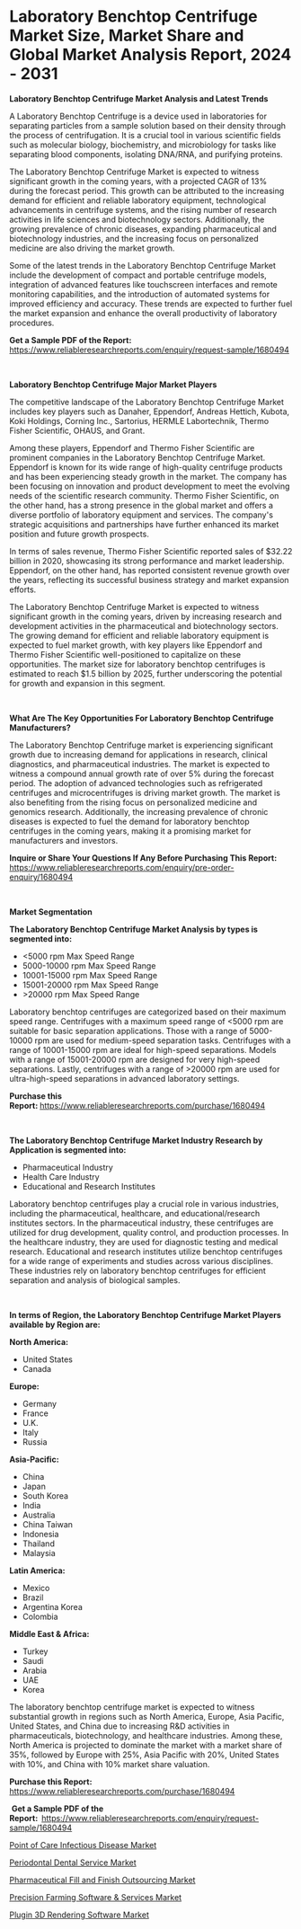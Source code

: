 <p><h1>Laboratory Benchtop Centrifuge Market Size, Market Share and Global Market Analysis Report, 2024 - 2031</h1></p><p><strong>Laboratory Benchtop Centrifuge Market Analysis and Latest Trends</strong></p>
<p><p>A Laboratory Benchtop Centrifuge is a device used in laboratories for separating particles from a sample solution based on their density through the process of centrifugation. It is a crucial tool in various scientific fields such as molecular biology, biochemistry, and microbiology for tasks like separating blood components, isolating DNA/RNA, and purifying proteins.</p><p>The Laboratory Benchtop Centrifuge Market is expected to witness significant growth in the coming years, with a projected CAGR of 13% during the forecast period. This growth can be attributed to the increasing demand for efficient and reliable laboratory equipment, technological advancements in centrifuge systems, and the rising number of research activities in life sciences and biotechnology sectors. Additionally, the growing prevalence of chronic diseases, expanding pharmaceutical and biotechnology industries, and the increasing focus on personalized medicine are also driving the market growth.</p><p>Some of the latest trends in the Laboratory Benchtop Centrifuge Market include the development of compact and portable centrifuge models, integration of advanced features like touchscreen interfaces and remote monitoring capabilities, and the introduction of automated systems for improved efficiency and accuracy. These trends are expected to further fuel the market expansion and enhance the overall productivity of laboratory procedures.</p></p>
<p><strong>Get a Sample PDF of the Report:&nbsp;</strong> <a href="https://www.reliableresearchreports.com/enquiry/request-sample/1680494">https://www.reliableresearchreports.com/enquiry/request-sample/1680494</a></p>
<p>&nbsp;</p>
<p><strong>Laboratory Benchtop Centrifuge Major Market Players</strong></p>
<p><p>The competitive landscape of the Laboratory Benchtop Centrifuge Market includes key players such as Danaher, Eppendorf, Andreas Hettich, Kubota, Koki Holdings, Corning Inc., Sartorius, HERMLE Labortechnik, Thermo Fisher Scientific, OHAUS, and Grant. </p><p>Among these players, Eppendorf and Thermo Fisher Scientific are prominent companies in the Laboratory Benchtop Centrifuge Market. Eppendorf is known for its wide range of high-quality centrifuge products and has been experiencing steady growth in the market. The company has been focusing on innovation and product development to meet the evolving needs of the scientific research community. Thermo Fisher Scientific, on the other hand, has a strong presence in the global market and offers a diverse portfolio of laboratory equipment and services. The company's strategic acquisitions and partnerships have further enhanced its market position and future growth prospects.</p><p>In terms of sales revenue, Thermo Fisher Scientific reported sales of $32.22 billion in 2020, showcasing its strong performance and market leadership. Eppendorf, on the other hand, has reported consistent revenue growth over the years, reflecting its successful business strategy and market expansion efforts.</p><p>The Laboratory Benchtop Centrifuge Market is expected to witness significant growth in the coming years, driven by increasing research and development activities in the pharmaceutical and biotechnology sectors. The growing demand for efficient and reliable laboratory equipment is expected to fuel market growth, with key players like Eppendorf and Thermo Fisher Scientific well-positioned to capitalize on these opportunities. The market size for laboratory benchtop centrifuges is estimated to reach $1.5 billion by 2025, further underscoring the potential for growth and expansion in this segment.</p></p>
<p>&nbsp;</p>
<p><strong>What Are The Key Opportunities For Laboratory Benchtop Centrifuge Manufacturers?</strong></p>
<p><p>The Laboratory Benchtop Centrifuge market is experiencing significant growth due to increasing demand for applications in research, clinical diagnostics, and pharmaceutical industries. The market is expected to witness a compound annual growth rate of over 5% during the forecast period. The adoption of advanced technologies such as refrigerated centrifuges and microcentrifuges is driving market growth. The market is also benefiting from the rising focus on personalized medicine and genomics research. Additionally, the increasing prevalence of chronic diseases is expected to fuel the demand for laboratory benchtop centrifuges in the coming years, making it a promising market for manufacturers and investors.</p></p>
<p><strong>Inquire or Share Your Questions If Any Before Purchasing This Report:</strong> <a href="https://www.reliableresearchreports.com/enquiry/pre-order-enquiry/1680494">https://www.reliableresearchreports.com/enquiry/pre-order-enquiry/1680494</a></p>
<p>&nbsp;</p>
<p><strong>Market Segmentation</strong></p>
<p><strong>The Laboratory Benchtop Centrifuge Market Analysis by types is segmented into:</strong></p>
<p><ul><li><5000 rpm Max Speed Range</li><li>5000-10000 rpm Max Speed Range</li><li>10001-15000 rpm Max Speed Range</li><li>15001-20000 rpm Max Speed Range</li><li>>20000 rpm Max Speed Range</li></ul></p>
<p><p>Laboratory benchtop centrifuges are categorized based on their maximum speed range. Centrifuges with a maximum speed range of <5000 rpm are suitable for basic separation applications. Those with a range of 5000-10000 rpm are used for medium-speed separation tasks. Centrifuges with a range of 10001-15000 rpm are ideal for high-speed separations. Models with a range of 15001-20000 rpm are designed for very high-speed separations. Lastly, centrifuges with a range of >20000 rpm are used for ultra-high-speed separations in advanced laboratory settings.</p></p>
<p><strong>Purchase this Report:&nbsp;</strong><a href="https://www.reliableresearchreports.com/purchase/1680494">https://www.reliableresearchreports.com/purchase/1680494</a></p>
<p>&nbsp;</p>
<p><strong>The Laboratory Benchtop Centrifuge Market Industry Research by Application is segmented into:</strong></p>
<p><ul><li>Pharmaceutical Industry</li><li>Health Care Industry</li><li>Educational and Research Institutes</li></ul></p>
<p><p>Laboratory benchtop centrifuges play a crucial role in various industries, including the pharmaceutical, healthcare, and educational/research institutes sectors. In the pharmaceutical industry, these centrifuges are utilized for drug development, quality control, and production processes. In the healthcare industry, they are used for diagnostic testing and medical research. Educational and research institutes utilize benchtop centrifuges for a wide range of experiments and studies across various disciplines. These industries rely on laboratory benchtop centrifuges for efficient separation and analysis of biological samples.</p></p>
<p>&nbsp;</p>
<p><strong>In terms of Region, the Laboratory Benchtop Centrifuge Market Players available by Region are:</strong></p>
<p>
    <p> <strong> North America: </strong>
        <ul>
            <li>United States</li>
            <li>Canada</li>
        </ul>
        </p> 
    <p> <strong> Europe: </strong>
        <ul>
            <li>Germany</li>
            <li>France</li>
            <li>U.K.</li>
            <li>Italy</li>
            <li>Russia</li>
        </ul>
        </p> 
    <p> <strong> Asia-Pacific: </strong>
        <ul>
            <li>China</li>
            <li>Japan</li>
            <li>South Korea</li>
            <li>India</li>
            <li>Australia</li>
            <li>China Taiwan</li>
            <li>Indonesia</li>
            <li>Thailand</li>
            <li>Malaysia</li>
        </ul>
        </p> 
    <p> <strong> Latin America: </strong>
        <ul>
            <li>Mexico</li>
            <li>Brazil</li>
            <li>Argentina Korea</li>
            <li>Colombia</li>
        </ul>
        </p> 
    <p> <strong> Middle East & Africa: </strong>
        <ul>
            <li>Turkey</li>
            <li>Saudi</li>
            <li>Arabia</li>
            <li>UAE</li>
            <li>Korea</li>
        </ul>
    </p>
    </p>
<p><p>The laboratory benchtop centrifuge market is expected to witness substantial growth in regions such as North America, Europe, Asia Pacific, United States, and China due to increasing R&D activities in pharmaceuticals, biotechnology, and healthcare industries. Among these, North America is projected to dominate the market with a market share of 35%, followed by Europe with 25%, Asia Pacific with 20%, United States with 10%, and China with 10% market share valuation.</p></p>
<p><strong>Purchase this Report: </strong><a href="https://www.reliableresearchreports.com/purchase/1680494">https://www.reliableresearchreports.com/purchase/1680494</a></p>
<p>&nbsp;<strong>Get a Sample PDF of the Report:&nbsp;&nbsp;</strong><a href="https://www.reliableresearchreports.com/enquiry/request-sample/1680494">https://www.reliableresearchreports.com/enquiry/request-sample/1680494</a></p>
<p><strong></strong></p>
<p><p><a href="https://medium.com/p/ebcc634863f4/edit">Point of Care Infectious Disease Market</a></p><p><a href="https://medium.com/p/3d4a272fabbf/edit">Periodontal Dental Service Market</a></p><p><a href="https://medium.com/p/62a3ee5a8da8/edit">Pharmaceutical Fill and Finish Outsourcing Market</a></p><p><a href="https://medium.com/p/8fb786e85850/edit">Precision Farming Software & Services Market</a></p><p><a href="https://medium.com/p/4cdd66b28588/edit">Plugin 3D Rendering Software Market</a></p></p>